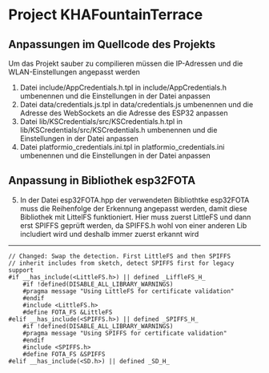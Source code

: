 # Project KHAFountainTerrace

## Anpassungen im Quellcode des Projekts
Um das Projekt sauber zu compilieren müssen die IP-Adressen und die WLAN-Einstellungen angepasst werden
1.	Datei include/AppCredentials.h.tpl in include/AppCredentials.h umbenennen und die Einstellungen in der Datei anpassen
2.	Datei data/credentials.js.tpl in data/credentials.js umbenennen und die Adresse des WebSockets an die Adresse des ESP32 anpassen
3.	Datei lib/KSCredentials/src/KSCredentials.h.tpl in lib/KSCredentials/src/KSCredentials.h umbenennen und die Einstellungen in der Datei anpassen
4.	Datei platformio_credentials.ini.tpl in platformio_credentials.ini umbenennen und die Einstellungen in der Datei anpassen

## Anpassung in Bibliothek esp32FOTA
5. In der Datei esp32FOTA.hpp der verwendeten Bibliothtke esp32FOTA muss die Reihenfolge der Erkennung angepasst werden, damit diese Bibliothek mit LittelFS funktioniert.
Hier muss zuerst LittleFS und dann erst SPIFFS geprüft werden, da SPIFFS.h wohl von einer anderen Lib includiert wird und deshalb immer zuerst erkannt wird
----

	// Changed: Swap the detection. First LittleFS and then SPIFFS
	// inherit includes from sketch, detect SPIFFS first for legacy support
	#if __has_include(<LittleFS.h>) || defined _LiffleFS_H_
		#if !defined(DISABLE_ALL_LIBRARY_WARNINGS)
		#pragma message "Using LittleFS for certificate validation"
		#endif
		#include <LittleFS.h>
		#define FOTA_FS &LittleFS
	#elif __has_include(<SPIFFS.h>) || defined _SPIFFS_H_
		#if !defined(DISABLE_ALL_LIBRARY_WARNINGS)
		#pragma message "Using SPIFFS for certificate validation"
		#endif
		#include <SPIFFS.h>
		#define FOTA_FS &SPIFFS
	#elif __has_include(<SD.h>) || defined _SD_H_


